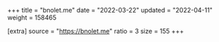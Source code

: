 +++
title = "bnolet.me"
date = "2022-03-22"
updated = "2022-04-11"
weight = 158465

[extra]
source = "https://bnolet.me"
ratio = 3
size = 155
+++
